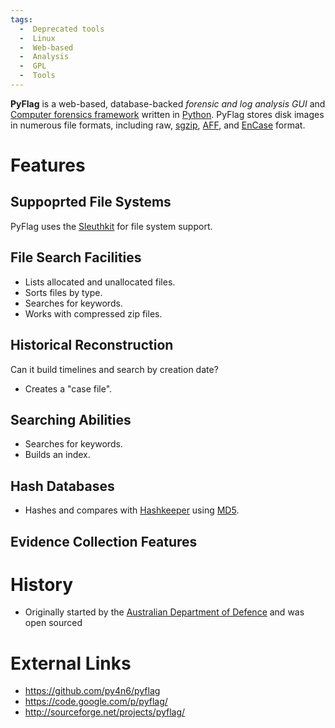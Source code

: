 ```yaml
---
tags:
  -  Deprecated tools
  -  Linux
  -  Web-based
  -  Analysis
  -  GPL
  -  Tools 
---
```

**PyFlag** is a web-based, database-backed *forensic and log analysis
GUI* and [Computer forensics
framework](computer_forensics_framework.md) written in
[Python](python.md). PyFlag stores disk images in numerous file
formats, including raw, [sgzip](sgzip.md),
[AFF](aff.md), and [EnCase](encase.md) format.

# Features

## Suppoprted File Systems

PyFlag uses the [Sleuthkit](sleuthkit.md) for file system
support.

## File Search Facilities

- Lists allocated and unallocated files.
- Sorts files by type.
- Searches for keywords.
- Works with compressed zip files.

## Historical Reconstruction

Can it build timelines and search by creation date?

- Creates a "case file".

## Searching Abilities

- Searches for keywords.
- Builds an index.

## Hash Databases

- Hashes and compares with [Hashkeeper](hashkeeper.md) using
  [MD5](md5.md).

## Evidence Collection Features

# History

- Originally started by the [Australian Department of
  Defence](australian_department_of_defence.md) and was open
  sourced

# External Links

- <https://github.com/py4n6/pyflag>
- <https://code.google.com/p/pyflag/>
- <http://sourceforge.net/projects/pyflag/>